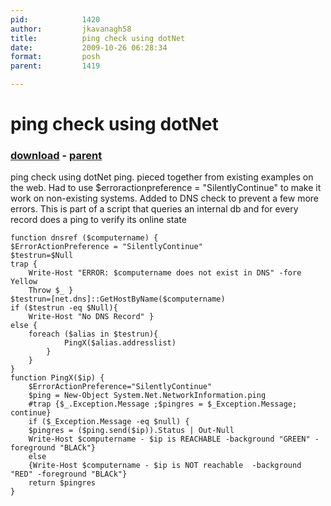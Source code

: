 ```yaml
---
pid:            1420
author:         jkavanagh58
title:          ping check using dotNet 
date:           2009-10-26 06:28:34
format:         posh
parent:         1419

---
```


# ping check using dotNet 

### [download](Scripts\1420.ps1) - [parent](Scripts\1419.md)

ping check using dotNet ping.  pieced together from existing examples on the web.  Had to use $erroractionpreference = "SilentlyContinue" to make it work on non-existing systems.  Added to DNS check to prevent a few more errors.  This is part of a script that queries an internal db and for every record does a ping to verify its online state
 

```posh
function dnsref ($computername) {
$ErrorActionPreference = "SilentlyContinue"
$testrun=$Null
trap { 
	Write-Host "ERROR: $computername does not exist in DNS" -fore Yellow
	Throw $_ }
$testrun=[net.dns]::GetHostByName($computername) 
if ($testrun -eq $Null){
	Write-Host "No DNS Record" }
else { 
	foreach ($alias in $testrun){
 			PingX($alias.addresslist)
 		}
	}
}
function PingX($ip) {
	$ErrorActionPreference="SilentlyContinue"
	$ping = New-Object System.Net.NetworkInformation.ping
	#trap {$_.Exception.Message ;$pingres = $_Exception.Message; continue}
	if ($_Exception.Message -eq $null) {
	$pingres = ($ping.send($ip)).Status | Out-Null
	Write-Host $computername - $ip is REACHABLE -background "GREEN" -foreground "BLACk"}
	else
	{Write-Host $computername - $ip is NOT reachable  -background "RED" -foreground "BLACk"}
	return $pingres
}
```
